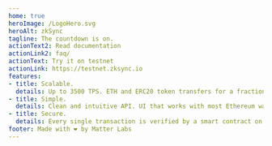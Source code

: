 ```yaml
---
home: true
heroImage: /LogoHero.svg
heroAlt: zkSync
tagline: The countdown is on.
actionText2: Read documentation
actionLink2: faq/
actionText: Try it on testnet
actionLink: https://testnet.zksync.io
features:
- title: Scalable.
  details: Up to 3500 TPS. ETH and ERC20 token transfers for a fraction of a cent.
- title: Simple.
  details: Clean and intuitive API. UI that works with most Ethereum wallets.
- title: Secure.
  details: Every single transaction is verified by a smart contract on the mainnet.
footer: Made with ❤️ by Matter Labs
---
```

